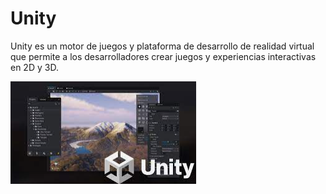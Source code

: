 # Unity

Unity es un motor de juegos y plataforma de desarrollo de realidad virtual que permite a los desarrolladores crear juegos y experiencias interactivas en 2D y 3D.

![](img/2023-02-07-13-42-22.png)